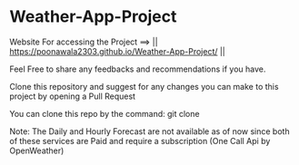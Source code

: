 # Weather-App-Project

Website For accessing the Project ==> || https://poonawala2303.github.io/Weather-App-Project/ ||

Feel Free to share any feedbacks and recommendations if you have.

Clone this repository and suggest for any changes you can make to this project by opening a Pull Request 

You can clone this repo by the command: git clone 

Note: The Daily and Hourly Forecast are not available as of now since both of these services are Paid and require a subscription (One Call Api by OpenWeather)